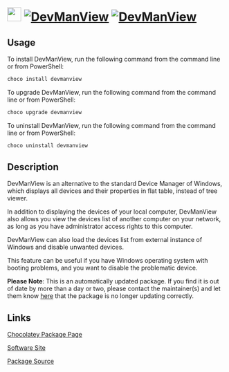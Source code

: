 ﻿# <img src="https://cdn.jsdelivr.net/gh/mkevenaar/chocolatey-packages@4738ff100a5877c872df119fa7062165c6a824c0/icons/devmanview.png" width="32" height="32"/> [![DevManView](https://img.shields.io/chocolatey/v/devmanview.svg?label=DevManView)](https://community.chocolatey.org/packages/devmanview) [![DevManView](https://img.shields.io/chocolatey/dt/devmanview.svg)](https://community.chocolatey.org/packages/devmanview)

## Usage

To install DevManView, run the following command from the command line or from PowerShell:

```powershell
choco install devmanview
```

To upgrade DevManView, run the following command from the command line or from PowerShell:

```powershell
choco upgrade devmanview
```

To uninstall DevManView, run the following command from the command line or from PowerShell:

```powershell
choco uninstall devmanview
```

## Description

DevManView is an alternative to the standard Device Manager of Windows, which displays all devices and their properties in flat table, instead of tree viewer.

In addition to displaying the devices of your local computer, DevManView also allows you view the devices list of another computer on your network, as long as you have administrator access rights to this computer.

DevManView can also load the devices list from external instance of Windows and disable unwanted devices.

This feature can be useful if you have Windows operating system with booting problems, and you want to disable the problematic device.

**Please Note**: This is an automatically updated package. If you find it is
out of date by more than a day or two, please contact the maintainer(s) and
let them know [here](https://github.com/mkevenaar/chocolatey-packages/issues) that the package is no longer updating correctly.


## Links

[Chocolatey Package Page](https://community.chocolatey.org/packages/devmanview)

[Software Site](http://www.nirsoft.net/utils/device_manager_view.html)

[Package Source](https://github.com/mkevenaar/chocolatey-packages/tree/master/automatic/devmanview)

